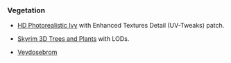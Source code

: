 ### Vegetation ###

- [HD Photorealistic Ivy](https://www.nexusmods.com/skyrimspecialedition/mods/10305)
  with Enhanced Textures Detail (UV-Tweaks) patch.

- [Skyrim 3D Trees and Plants](https://www.nexusmods.com/skyrimspecialedition/mods/12371)
  with LODs.

- [Veydosebrom](https://www.nexusmods.com/skyrimspecialedition/mods/26293)
